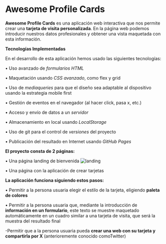 # Awesome Profile Cards

**Awesome Profile Cards** es una aplicación web interactiva que nos permite crear una **tarjeta de visita personalizada**. En la página web podemos introducir nuestros datos profesionales y obtener una vista maquetada con esta información.

**Tecnologías Implementadas**

En el desarrollo de esta aplicación hemos usado las siguientes tecnologías:

•	Uso avanzado de _formularios HTML_

•	Maquetación usando _CSS avanzado_, como flex y grid

•	Uso de _mediaqueries_ para que el diseño sea adaptable al dispositivo usando la estrategia mobile first

•	Gestión de eventos en el navegador (al hacer click, pasa x, etc.)

•	Acceso y envío de datos a un _servidor_

•	Almacenamiento en local usando _LocalStorage_

•	Uso de git para el control de _versiones_ del proyecto

•	Publicación del resultado en Internet usando _GitHub Pages_

**El proyecto consta de 2 páginas:**

•	Una página landing de bienvenida
![landing](cap1.png)

•	Una página con la aplicación de crear tarjetas

**La aplicación funciona siguiendo estos pasos:**

•	Permitir a la persona usuaria elegir el estilo de la tarjeta, eligiendo **paleta de colores**

•	Permitir a la persona usuaria que, mediante la introducción de **información en un formulario**, este texto se muestre maquetado automáticamente en un cuadro similar a una tarjeta de visita, que será la muestra del resultado final

-Permitir que a la persona usuaria pueda **crear una web con su tarjeta y compartirla por X** (anterioremente conocido comoTwitter)

